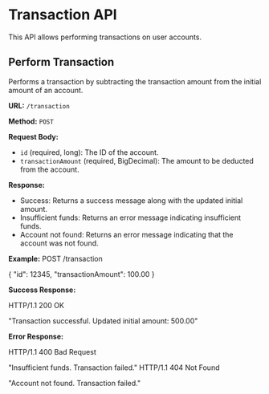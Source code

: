 # Transaction API

This API allows performing transactions on user accounts.

## Perform Transaction

Performs a transaction by subtracting the transaction amount from the initial amount of an account.

**URL:** `/transaction`

**Method:** `POST`

**Request Body:**

- `id` (required, long): The ID of the account.
- `transactionAmount` (required, BigDecimal): The amount to be deducted from the account.

**Response:**

- Success: Returns a success message along with the updated initial amount.
- Insufficient funds: Returns an error message indicating insufficient funds.
- Account not found: Returns an error message indicating that the account was not found.

**Example:**
POST /transaction

{
"id": 12345,
"transactionAmount": 100.00
}

**Success Response:**

HTTP/1.1 200 OK

"Transaction successful. Updated initial amount: 500.00"

**Error Response:**

HTTP/1.1 400 Bad Request

"Insufficient funds. Transaction failed."
HTTP/1.1 404 Not Found

"Account not found. Transaction failed."